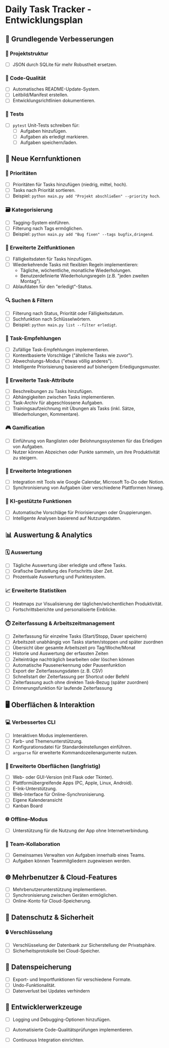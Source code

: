 # Daily Task Tracker - Entwicklungsplan

## 🔄 Grundlegende Verbesserungen

### 📁 Projektstruktur
- [ ] JSON durch SQLite für mehr Robustheit ersetzen.

### 🧰 Code-Qualität
- [ ] Automatisches README-Update-System.
- [ ] Leitbild/Manifest erstellen.
- [ ] Entwicklungsrichtlinien dokumentieren.

### 🧪 Tests
- [ ] `pytest` Unit-Tests schreiben für:
  - [ ] Aufgaben hinzufügen.
  - [ ] Aufgaben als erledigt markieren.
  - [ ] Aufgaben speichern/laden.

## 🌟 Neue Kernfunktionen

### 🔢 Prioritäten
- [ ] Prioritäten für Tasks hinzufügen (niedrig, mittel, hoch).
- [ ] Tasks nach Priorität sortieren.
- [ ] Beispiel: `python main.py add "Projekt abschließen" --priority hoch`.

### 🗃️ Kategorisierung
- [ ] Tagging-System einführen.
- [ ] Filterung nach Tags ermöglichen.
- [ ] Beispiel: `python main.py add "Bug fixen" --tags bugfix,dringend`.

### 📅 Erweiterte Zeitfunktionen
- [ ] Fälligkeitsdaten für Tasks hinzufügen.
- [ ] Wiederkehrende Tasks mit flexiblen Regeln implementieren:
  - Tägliche, wöchentliche, monatliche Wiederholungen.
  - Benutzerdefinierte Wiederholungsregeln (z.B. "jeden zweiten Montag").
- [ ] Ablaufdaten für den "erledigt"-Status.

### 🔍 Suchen & Filtern
- [ ] Filterung nach Status, Priorität oder Fälligkeitsdatum.
- [ ] Suchfunktion nach Schlüsselwörtern.
- [ ] Beispiel: `python main.py list --filter erledigt`.

### 🎯 Task-Empfehlungen
- [ ] Zufällige Task-Empfehlungen implementieren.
- [ ] Kontextbasierte Vorschläge ("ähnliche Tasks wie zuvor").
- [ ] Abwechslungs-Modus ("etwas völlig anderes").
- [ ] Intelligente Priorisierung basierend auf bisherigem Erledigungsmuster.

### 📝 Erweiterte Task-Attribute
- [ ] Beschreibungen zu Tasks hinzufügen.
- [ ] Abhängigkeiten zwischen Tasks implementieren.
- [ ] Task-Archiv für abgeschlossene Aufgaben.
- [ ] Trainingsaufzeichnung mit Übungen als Tasks (inkl. Sätze, Wiederholungen, Kommentare).

### 🎮 Gamification
- [ ] Einführung von Ranglisten oder Belohnungssystemen für das Erledigen von Aufgaben.
- [ ] Nutzer können Abzeichen oder Punkte sammeln, um ihre Produktivität zu steigern.

### 🔗 Erweiterte Integrationen
- [ ] Integration mit Tools wie Google Calendar, Microsoft To-Do oder Notion.
- [ ] Synchronisierung von Aufgaben über verschiedene Plattformen hinweg.

### 🤖 KI-gestützte Funktionen
- [ ] Automatische Vorschläge für Priorisierungen oder Gruppierungen.
- [ ] Intelligente Analysen basierend auf Nutzungsdaten.

## 📊 Auswertung & Analytics

### 🗓️ Auswertung
- [ ] Tägliche Auswertung über erledigte und offene Tasks.
- [ ] Grafische Darstellung des Fortschritts über Zeit.
- [ ] Prozentuale Auswertung und Punktesystem.

### 📈 Erweiterte Statistiken
- [ ] Heatmaps zur Visualisierung der täglichen/wöchentlichen Produktivität.
- [ ] Fortschrittsberichte und personalisierte Einblicke.

### ⏱️ Zeiterfassung & Arbeitszeitmanagement
- [ ] Zeiterfassung für einzelne Tasks (Start/Stopp, Dauer speichern)
- [ ] Arbeitszeit unabhängig von Tasks starten/stoppen und später zuordnen
- [ ] Übersicht über gesamte Arbeitszeit pro Tag/Woche/Monat
- [ ] Historie und Auswertung der erfassten Zeiten
- [ ] Zeiteinträge nachträglich bearbeiten oder löschen können
- [ ] Automatische Pausenerkennung oder Pausenfunktion
- [ ] Export der Zeiterfassungsdaten (z. B. CSV)
- [ ] Schnellstart der Zeiterfassung per Shortcut oder Befehl
- [ ] Zeiterfassung auch ohne direkten Task-Bezug (später zuordnen)
- [ ] Erinnerungsfunktion für laufende Zeiterfassung

## 🖥️ Oberflächen & Interaktion

### 💻 Verbessertes CLI
- [ ] Interaktiven Modus implementieren.
- [ ] Farb- und Themenunterstützung.
- [ ] Konfigurationsdatei für Standardeinstellungen einführen.
- [ ] `argparse` für erweiterte Kommandozeilenargumente nutzen.

### 📱 Erweiterte Oberflächen (langfristig)
- [ ] Web- oder GUI-Version (mit Flask oder Tkinter).
- [ ] Plattformübergreifende Apps (PC, Apple, Linux, Android).
- [ ] E-Ink-Unterstützung.
- [ ] Web-Interface für Online-Synchronisierung.
- [ ] Eigene Kalenderansicht
- [ ] Kanban Board

### 🌐 Offline-Modus
- [ ] Unterstützung für die Nutzung der App ohne Internetverbindung.

### 👥 Team-Kollaboration
- [ ] Gemeinsames Verwalten von Aufgaben innerhalb eines Teams.
- [ ] Aufgaben können Teammitgliedern zugewiesen werden.

## 🌐 Mehrbenutzer & Cloud-Features

- [ ] Mehrbenutzerunterstützung implementieren.
- [ ] Synchronisierung zwischen Geräten ermöglichen.
- [ ] Online-Konto für Cloud-Speicherung.

## 🔐 Datenschutz & Sicherheit

### 🔒 Verschlüsselung
- [ ] Verschlüsselung der Datenbank zur Sicherstellung der Privatsphäre.
- [ ] Sicherheitsprotokolle bei Cloud-Speicher.

## 💾 Datenspeicherung

- [ ] Export- und Importfunktionen für verschiedene Formate.
- [ ] Undo-Funktionalität.
- [ ] Datenverlust bei Updates verhindern

## 🔧 Entwicklerwerkzeuge

- [ ] Logging und Debugging-Optionen hinzufügen.
- [ ] Automatisierte Code-Qualitätsprüfungen implementieren.
- [ ] Continuous Integration einrichten.

